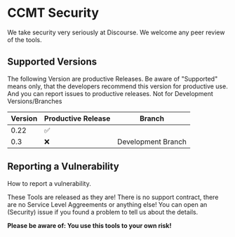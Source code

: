 # CCMT Security 
We take security very seriously at Discourse. We welcome any peer review of the tools.

## Supported Versions

The following Version are productive Releases.
Be aware of "Supported" means only, that the developers recommend this version for productive use.
And you can report issues to productive releases. Not for Development Versions/Branches

| Version | Productive Release | Branch               |
| ------- | ------------------ |----------------------|
| 0.22    | :white_check_mark: |                      |
| 0.3     | :x:                | Development Branch   |

## Reporting a Vulnerability

How to report a vulnerability.

These Tools are released as they are! There is no support contract, there are no Service Level Aggreements or anything else!
You can open an (Security) issue if you found a problem to tell us about the details.

**Please be aware of: You use this tools to your own risk!**
